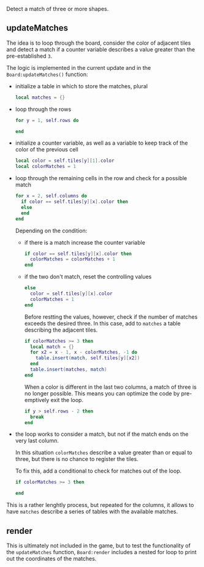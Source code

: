 Detect a match of three or more shapes.

## updateMatches

The idea is to loop through the board, consider the color of adjacent tiles and detect a match if a counter variable describes a value greater than the pre-established `3`.

The logic is implemented in the current update and in the `Board:updateMatches()` function:

- initialize a table in which to store the matches, plural

  ```lua
  local matches = {}
  ```

- loop through the rows

  ```lua
  for y = 1, self.rows do

  end
  ```

- initialize a counter variable, as well as a variable to keep track of the color of the previous cell

  ```lua
  local color = self.tiles[y][1].color
  local colorMatches = 1
  ```

- loop through the remaining cells in the row and check for a possible match

  ```lua
  for x = 2, self.columns do
    if color == self.tiles[y][x].color then
    else
    end
  end
  ```

  Depending on the condition:

  - if there is a match increase the counter variable

    ```lua
    if color == self.tiles[y][x].color then
      colorMatches = colorMatches + 1
    end
    ```

  - if the two don't match, reset the controlling values

    ```lua
    else
      color = self.tiles[y][x].color
      colorMatches = 1
    end
    ```

    Before restting the values, however, check if the number of matches exceeds the desired three. In this case, add to `matches` a table describing the adjacent tiles.

    ```lua
    if colorMatches >= 3 then
      local match = {}
      for x2 = x - 1, x - colorMatches, -1 do
        table.insert(match, self.tiles[y][x2])
      end
      table.insert(matches, match)
    end
    ```

    When a color is different in the last two columns, a match of three is no longer possible. This means you can optimize the code by pre-emptively exit the loop.

    ```lua
    if y > self.rows - 2 then
      break
    end
    ```

- the loop works to consider a match, but not if the match ends on the very last column.

  In this situation `colorMatches` describe a value greater than or equal to three, but there is no chance to register the tiles.

  To fix this, add a conditional to check for matches out of the loop.

  ```lua
  if colorMatches >= 3 then

  end
  ```

This is a rather lenghtly process, but repeated for the columns, it allows to have `matches` describe a series of tables with the available matches.

## render

This is ultimately not included in the game, but to test the functionality of the `updateMatches` function, `Board:render` includes a nested for loop to print out the coordinates of the matches.
